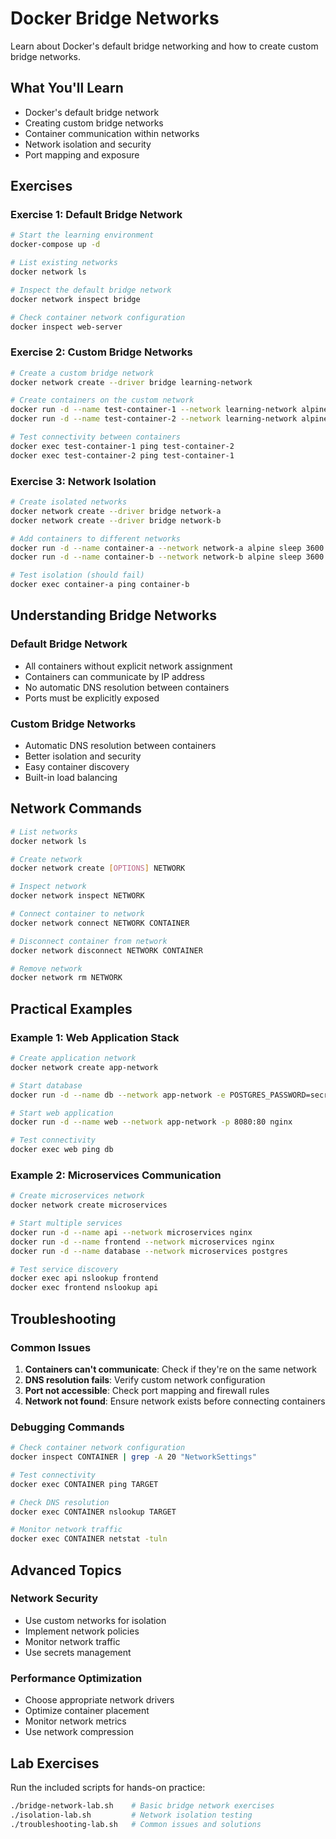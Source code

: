 # Docker Bridge Networks

Learn about Docker's default bridge networking and how to create custom bridge networks.

## What You'll Learn

- Docker's default bridge network
- Creating custom bridge networks
- Container communication within networks
- Network isolation and security
- Port mapping and exposure

## Exercises

### Exercise 1: Default Bridge Network

```bash
# Start the learning environment
docker-compose up -d

# List existing networks
docker network ls

# Inspect the default bridge network
docker network inspect bridge

# Check container network configuration
docker inspect web-server
```

### Exercise 2: Custom Bridge Networks

```bash
# Create a custom bridge network
docker network create --driver bridge learning-network

# Create containers on the custom network
docker run -d --name test-container-1 --network learning-network alpine sleep 3600
docker run -d --name test-container-2 --network learning-network alpine sleep 3600

# Test connectivity between containers
docker exec test-container-1 ping test-container-2
docker exec test-container-2 ping test-container-1
```

### Exercise 3: Network Isolation

```bash
# Create isolated networks
docker network create --driver bridge network-a
docker network create --driver bridge network-b

# Add containers to different networks
docker run -d --name container-a --network network-a alpine sleep 3600
docker run -d --name container-b --network network-b alpine sleep 3600

# Test isolation (should fail)
docker exec container-a ping container-b
```

## Understanding Bridge Networks

### Default Bridge Network
- All containers without explicit network assignment
- Containers can communicate by IP address
- No automatic DNS resolution between containers
- Ports must be explicitly exposed

### Custom Bridge Networks
- Automatic DNS resolution between containers
- Better isolation and security
- Easy container discovery
- Built-in load balancing

## Network Commands

```bash
# List networks
docker network ls

# Create network
docker network create [OPTIONS] NETWORK

# Inspect network
docker network inspect NETWORK

# Connect container to network
docker network connect NETWORK CONTAINER

# Disconnect container from network
docker network disconnect NETWORK CONTAINER

# Remove network
docker network rm NETWORK
```

## Practical Examples

### Example 1: Web Application Stack
```bash
# Create application network
docker network create app-network

# Start database
docker run -d --name db --network app-network -e POSTGRES_PASSWORD=secret postgres

# Start web application
docker run -d --name web --network app-network -p 8080:80 nginx

# Test connectivity
docker exec web ping db
```

### Example 2: Microservices Communication
```bash
# Create microservices network
docker network create microservices

# Start multiple services
docker run -d --name api --network microservices nginx
docker run -d --name frontend --network microservices nginx
docker run -d --name database --network microservices postgres

# Test service discovery
docker exec api nslookup frontend
docker exec frontend nslookup api
```

## Troubleshooting

### Common Issues
1. **Containers can't communicate**: Check if they're on the same network
2. **DNS resolution fails**: Verify custom network configuration
3. **Port not accessible**: Check port mapping and firewall rules
4. **Network not found**: Ensure network exists before connecting containers

### Debugging Commands
```bash
# Check container network configuration
docker inspect CONTAINER | grep -A 20 "NetworkSettings"

# Test connectivity
docker exec CONTAINER ping TARGET

# Check DNS resolution
docker exec CONTAINER nslookup TARGET

# Monitor network traffic
docker exec CONTAINER netstat -tuln
```

## Advanced Topics

### Network Security
- Use custom networks for isolation
- Implement network policies
- Monitor network traffic
- Use secrets management

### Performance Optimization
- Choose appropriate network drivers
- Optimize container placement
- Monitor network metrics
- Use network compression

## Lab Exercises

Run the included scripts for hands-on practice:

```bash
./bridge-network-lab.sh    # Basic bridge network exercises
./isolation-lab.sh         # Network isolation testing
./troubleshooting-lab.sh   # Common issues and solutions
```
